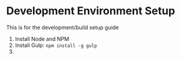 Development Environment Setup
==============================
This is for the development/build setup guide

1. Install Node and NPM
2. Install Gulp: `npm install -g gulp`
3.  